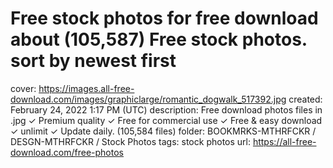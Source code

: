 # Free stock photos for free download about (105,587) Free stock photos. sort by newest first

cover: https://images.all-free-download.com/images/graphiclarge/romantic_dogwalk_517392.jpg
created: February 24, 2022 1:17 PM (UTC)
description: Free download photos files in .jpg ✓ Premium quality ✓ Free for commercial use ✓ Free & easy download ✓ unlimit ✓ Update daily. (105,584 files)
folder: BOOKMRKS-MTHRFCKR / DESGN-MTHRFCKR / Stock Photos
tags: stock photos
url: https://all-free-download.com/free-photos